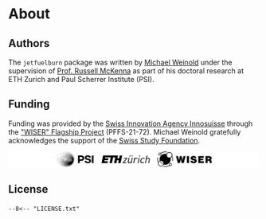 # About

## Authors

The `jetfuelburn` package was written by [Michael Weinold](https://github.com/michaelweinold?tab=repositories) under the supervision of [Prof. Russell McKenna](https://esc.ethz.ch/people/person-detail.mckenna.html) as part of his doctoral research at ETH Zurich and Paul Scherrer Institute (PSI).

## Funding

Funding was provided by the [Swiss Innovation Agency Innosuisse](https://innosuisse.admin.ch) through the ["WISER" Flagship Project](https://wiser-climate.com) (PFFS-21-72). Michael Weinold gratefully acknowledges the support of the [Swiss Study Foundation](https://www.studyfoundation.ch).

![PSI ETHZ WISER Logo](_static/logo/logo_black_PSI_ETHZ_WISER.svg)

## License


```plaintext
--8<-- "LICENSE.txt"
```